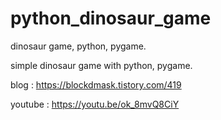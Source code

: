 # python_dinosaur_game
dinosaur game, python, pygame.

simple dinosaur game with python, pygame.

blog : https://blockdmask.tistory.com/419

youtube : https://youtu.be/ok_8mvQ8CiY
